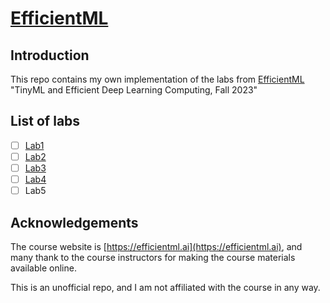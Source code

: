 # [EfficientML](https://efficientml.ai)

## Introduction

This repo contains my own implementation of the labs from [EfficientML](https://efficientml.ai) "TinyML and Efficient Deep Learning Computing, Fall 2023"

## List of labs

- [ ] [Lab1](Lab1.ipynb)
- [ ] [Lab2](Lab1.ipynb)
- [ ] [Lab3](Lab1.ipynb)
- [ ] [Lab4](Lab1.ipynb)
- [ ] Lab5

## Acknowledgements

The course website is [https://efficientml.ai](https://efficientml.ai), and many thank to the course instructors for making the course materials available online.

This is an unofficial repo, and I am not affiliated with the course in any way.
